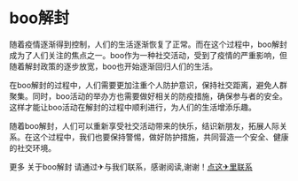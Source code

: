 # boo解封

随着疫情逐渐得到控制，人们的生活逐渐恢复了正常。而在这个过程中，boo解封成为了人们关注的焦点之一。boo作为一种社交活动，受到了疫情的严重影响，但随着解封政策的逐步放宽，boo也开始逐渐回归人们的生活。

在boo解封的过程中，人们需要更加注重个人防护意识，保持社交距离，避免人群聚集。同时，boo活动的举办方也需要做好相关的防疫措施，确保参与者的安全。这样才能让boo活动在解封的过程中顺利进行，为人们的生活增添乐趣。

随着boo解封，人们可以重新享受社交活动带来的快乐，结识新朋友，拓展人际关系。在这个过程中，我们也要保持警惕，做好防护措施，共同营造一个安全、健康的社交环境。

更多 关于boo解封 请通过✈与我们联系，感谢阅读,谢谢！[点这✈里联系](https://ads.k02.cc)